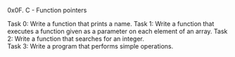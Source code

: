 0x0F. C - Function pointers

Task 0: Write a function that prints a name.
Task 1: Write a function that executes a function given as a parameter on each element of an array.
Task 2: Write a function that searches for an integer.  
Task 3: Write a program that performs simple operations.

